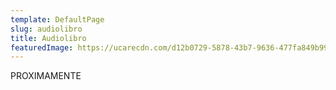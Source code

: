```yaml
---
template: DefaultPage
slug: audiolibro
title: Audiolibro
featuredImage: https://ucarecdn.com/d12b0729-5878-43b7-9636-477fa849b992/
---
```

P﻿ROXIMAMENTE